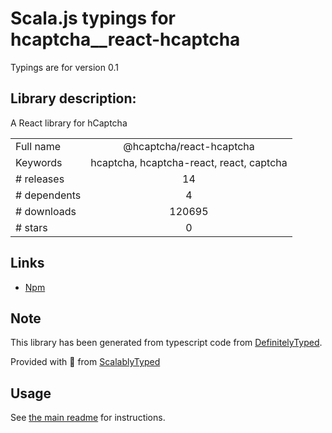 
# Scala.js typings for hcaptcha__react-hcaptcha

Typings are for version 0.1

## Library description:
A React library for hCaptcha

|                    |                 |
| ------------------ | :-------------: |
| Full name          | @hcaptcha/react-hcaptcha |
| Keywords           | hcaptcha, hcaptcha-react, react, captcha |
| # releases         | 14 |
| # dependents       | 4 |
| # downloads        | 120695 |
| # stars            | 0 |

## Links
- [Npm](https://www.npmjs.com/package/%40hcaptcha%2Freact-hcaptcha)
    


## Note
This library has been generated from typescript code from [DefinitelyTyped](https://definitelytyped.org).

Provided with :purple_heart: from [ScalablyTyped](https://github.com/oyvindberg/ScalablyTyped)

## Usage
See [the main readme](../../readme.md) for instructions.


